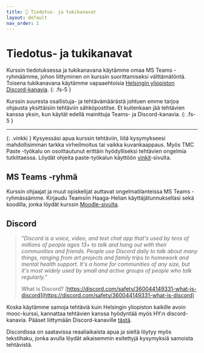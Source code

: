 ```yaml
---
title: 💬 Tiedotus- ja tukikanavat
layout: default
nav_order: 1
---
```


# Tiedotus- ja tukikanavat

Kurssin tiedotuksessa ja tukikanavana käytämme omaa MS Teams -ryhmäämme, johon liittyminen on kurssin suorittamiseksi välttämätöntä. Toisena tukikanavana käytämme vapaaehtoisia [Helsingin yliopiston Discord-kanavia](https://ohjelmointi-23.mooc.fi/#tukivaylat).
{: .fs-5 }

Kurssin suuresta osallistuja- ja tehtävämäärästä johtuen emme tarjoa ohjausta yksittäisiin tehtäviin sähköpostitse. Et kuitenkaan jää tehtävien kanssa yksin, kun käytät edellä mainittuja Teams- ja Discord-kanavia.
{: .fs-5 }

---

{: .vinkki }
Kysyessäsi apua kurssin tehtäviin, liitä kysymykseesi mahdollisimman tarkka virheilmoitus tai vaikka kuvankaappaus. Myös TMC Paste -työkalu on osoittautunut erittäin hyödylliseksi tehtävien ongelmia tutkittaessa. Löydät ohjeita paste-työkalun käyttöön [vinkit](/vinkit/)-sivulta.

## MS Teams -ryhmä

Kurssin ohjaajat ja muut opiskelijat auttavat ongelmatilanteissa MS Teams -ryhmässämme. Kirjaudu Teamsiin Haaga-Helian käyttäjätunnuksellasi sekä koodilla, jonka löydät kurssin [Moodle-sivulta](https://hhmoodle.haaga-helia.fi/).

## Discord

> *"Discord is a voice, video, and text chat app that's used by tens of millions of people ages 13+ to talk and hang out with their communities and friends. People use Discord daily to talk about many things, ranging from art projects and family trips to homework and mental health support. It's a home for communities of any size, but it's most widely used by small and active groups of people who talk regularly."*
>
> What is Discord? [https://discord.com/safety/360044149331-what-is-discord](https://discord.com/safety/360044149331-what-is-discord)

Koska käytämme samoja tehtäviä kuin Helsingin yliopiston kaikille avoin mooc-kurssi, kannattaa tehtävien kanssa hyödyntää myös HY:n discord-kanavia. Pääset liittymään Discord-kanaville [tästä](https://study.cs.helsinki.fi/discord/join/ohjelmoinnin_mooc).

Discordissa on saatavissa reaaliaikaista apua ja sieltä löytyy myös tekstihaku, jonka avulla löydät aikaisemmin esitettyjä kysymyksiä samoista tehtävistä.
